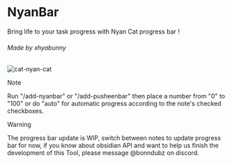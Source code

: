 # NyanBar
Bring life to your task progress with Nyan Cat progress bar ! 

<h6>Made by xhyabunny</h6>

![cat-nyan-cat](https://github.com/xhyabunny/obsidian-sample-plugin/assets/106491722/262b2c04-c5bc-44a3-86d0-26967b9b4660)

> [!NOTE]
> Run "/add-nyanbar" or "/add-pusheenbar" then place a number from "0" to "100" or do "auto" for automatic progress according to the note's checked checkboxes.

> [!WARNING]
> The progress bar update is WIP, switch between notes to update progress bar for now, if you know about obsidian API and want to help us finish the development of this Tool, please message @bonndubz on discord. 
